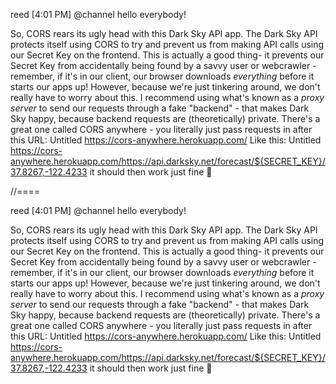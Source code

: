reed [4:01 PM]
@channel hello everybody!

So, CORS rears its ugly head with this Dark Sky API app.
The Dark Sky API protects itself using CORS to try and prevent us from making API calls using our Secret Key on the frontend.
This is actually a good thing- it prevents our Secret Key from accidentally being found by a savvy user or webcrawler - remember, if it's in our client, our browser downloads *everything* before it starts our apps up!
However, because we're just tinkering around, we don't really have to worry about this.
I recommend using what's known as a *proxy server* to send our requests through a fake "backend" - that makes Dark Sky happy, because backend requests are (theoretically) private.
There's a great one called CORS anywhere - you literally just pass requests in after this URL:
Untitled
https://cors-anywhere.herokuapp.com/
Like this:
Untitled
https://cors-anywhere.herokuapp.com/https://api.darksky.net/forecast/${SECRET_KEY}/37.8267,-122.4233
it should then work just fine :slightly_smiling_face:


//====

reed [4:01 PM]
@channel hello everybody!

So, CORS rears its ugly head with this Dark Sky API app.
The Dark Sky API protects itself using CORS to try and prevent us from making API calls using our Secret Key on the frontend.
This is actually a good thing- it prevents our Secret Key from accidentally being found by a savvy user or webcrawler - remember, if it's in our client, our browser downloads *everything* before it starts our apps up!
However, because we're just tinkering around, we don't really have to worry about this.
I recommend using what's known as a *proxy server* to send our requests through a fake "backend" - that makes Dark Sky happy, because backend requests are (theoretically) private.
There's a great one called CORS anywhere - you literally just pass requests in after this URL:
Untitled
https://cors-anywhere.herokuapp.com/
Like this:
Untitled
https://cors-anywhere.herokuapp.com/https://api.darksky.net/forecast/${SECRET_KEY}/37.8267,-122.4233
it should then work just fine :slightly_smiling_face:
